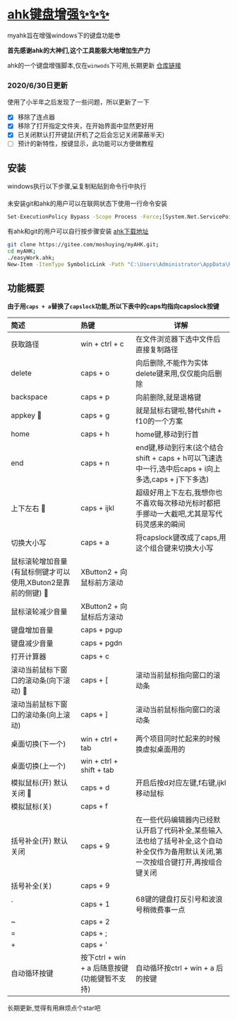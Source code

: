 # [ahk键盘增强✨✨✨](https://github.com/moshuying/myAHK)

myahk旨在增强windows下的键盘功能😎

**首先感谢ahk的大神们,这个工具能极大地增加生产力**

ahk的一个键盘增强脚本,仅在`winwods`下可用,长期更新 [仓库链接](https://github.com/moshuying/myAHK)

### 2020/6/30日更新

使用了小半年之后发现了一些问题，所以更新了一下

+ [x] 移除了连点器
+ [x] 移除了打开指定文件夹，在开始界面中显然更好用
+ [x] 已关闭默认打开键鼠(开机了之后会忘记关闭蒙蔽半天)
+ [ ] 预计的新特性，按键显示，此功能可以方便做教程

## 安装

windows执行以下步骤,💻复制粘贴到命令行中执行

未安装git和ahk的用户可以在联网状态下使用一行命令安装
```sh
Set-ExecutionPolicy Bypass -Scope Process -Force;[System.Net.ServicePointManager]::SecurityProtocol = [System.Net.ServicePointManager]::SecurityProtocol -bor 3072;iex ((New-Object System.Net.WebClient).DownloadString('https://chocolatey.org/install.ps1'));choco install git;choco install autohotkey.install;git clone https://gitee.com/moshuying/myAHK.git;cd myAHK;.\easyWork.ahk;New-Item -ItemType SymbolicLink -Path "C:\Users\Administrator\AppData\Roaming\Microsoft\Windows\Start Menu\Programs\Startup" -Name ".\easyWork.ahk.lnk" -Value ".\easyWork.ahk"
```

有ahk和git的用户可以自行按步骤安装
[ahk下载地址](https://www.autohotkey.com/download/ahk-install.exe)
```sh
git clone https://gitee.com/moshuying/myAHK.git;
cd myAHK;
./easyWork.ahk;
New-Item -ItemType SymbolicLink -Path "C:\Users\Administrator\AppData\Roaming\Microsoft\Windows\Start Menu\Programs\Startup" -Name ".\easyWork.ahk.lnk" -Value ".\easyWork.ahk"
```


## 功能概要

**由于用`caps + a`替换了`capslock`功能,所以下表中的caps均指向capslock按键**


| 简述 | 热键 | 详解 |
| :--- | :--- | --- |
|获取路径|win + ctrl + c|在文件浏览器下选中文件后直接复制路径|
|delete|caps + o|向后删除,不能作为实体delete键来用,仅仅能向后删除|
|backspace|caps + p|向前删除,就是退格键|
|appkey 🍥| caps + g| 就是鼠标右键啦,替代shift + f10的一个方案|
|home| caps + h|home键,移动到行首|
|end|caps + n|end键,移动到行末(这个结合shift + caps + h可以飞速选中一行,选中后caps + i向上多选,caps + j下下多选)|
|上下左右 👏| caps + ijkl| 超级好用上下左右,我想你也不喜欢每次移动光标时都把手挪动一大截吧,尤其是写代码灵感来的瞬间|
| 切换大小写 | caps + a |将capslock键改成了caps,用这个组合键来切换大小写|
|鼠标滚轮增加音量(有鼠标侧键才可以使用,XButon2是靠前的侧键) 🥩|XButton2 + 向鼠标前方滚动||
|鼠标滚轮减少音量|XButton2 + 向鼠标后方滚动||
|键盘增加音量|caps + pgup ||
|键盘减少音量|caps + pgdn ||
|打开计算器|caps + c||
| 滚动当前鼠标下窗口的滚动条(向下滚动) 🍧| caps + [ | 滚动当前鼠标指向窗口的滚动条|
| 滚动当前鼠标下窗口的滚动条(向上滚动) | caps + ] | 滚动当前鼠标指向窗口的滚动条|
|桌面切换(下一个)|win + ctrl + tab| 两个项目同时忙起来的时候换虚拟桌面用的 |
|桌面切换(上一个)|win + ctrl + shift + tab||
| 模拟鼠标(开) 默认关闭 🌭| caps + d | 开启后按d对应左键,f右键,ijkl移动鼠标 |
| 模拟鼠标(关) | caps + f |  |
| 括号补全(开) 默认关闭 |caps + 9 | 在一些代码编辑器内已经默认开启了代码补全,某些输入法也给了括号补全,这个自动补全仅作为备用默认关闭,第一次按组合键打开,再按组合键关闭|
| 括号补全(关) |caps + 9||
| ` | caps + 1| 68键的键盘打反引号和波浪号稍微费事一点|
| ~ | caps + 2||
|=| caps + ;||
|+| caps + '||
|自动循环按键|按下ctrl + win + a 后随意按键(功能键暂不支持)|自动循环按ctrl + win + a 后的按键|

长期更新,觉得有用麻烦点个star吧
